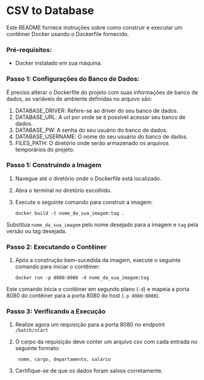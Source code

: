 


# CSV to Database


Este README fornece instruções sobre como construir e executar um contêiner Docker usando o Dockerfile fornecido.

### Pré-requisitos:

-   Docker instalado em sua máquina.

### Passo 1: Configurações do Banco de Dados:

É preciso alterar o Dockerfile do projeto com suas informações de banco de dados, as variáveis de ambiente definidas no arquivo são:

1. DATABASE_DRIVER: Refere-se ao driver do seu banco de dados.
2. DATABASE_URL: A url por onde se é possível acessar seu banco de dados.
3. DATABASE_PW: A senha do seu usuário do banco de dados.
5. DATABASE_USERNAME: O nome do seu usuário do banco de dados.
6. FILES_PATH: O diretório onde serão armazenado os arquivos temporários do projeto.

### Passo 1: Construindo a Imagem

1.  Navegue até o diretório onde o Dockerfile está localizado.
2.  Abra o terminal no diretório escolhido.
3.  Execute o seguinte comando para construir a imagem:

        docker build -t nome_da_sua_imagem:tag .


Substitua `nome_da_sua_imagem` pelo nome desejado para a imagem e `tag` pela versão ou tag desejada.

### Passo 2: Executando o Contêiner

1.  Após a construção bem-sucedida da imagem, execute o seguinte comando para iniciar o contêiner:

        docker run -p 8080:8080 -d nome_da_sua_imagem:tag

Este comando inicia o contêiner em segundo plano (`-d`) e mapeia a porta 8080 do contêiner para a porta 8080 do host (`-p 8080:8080`).

### Passo 3: Verificando a Execução

1.  Realize agora um requisição para a porta 8080 no endpoint `/batch/start`
2. O corpo da requisição deve conter um arquivo csv com cada entrada no seguinte formato:

        nome, cargo, departamento, salário

4.  Certifique-se de que os dados foram salvos corretamente.